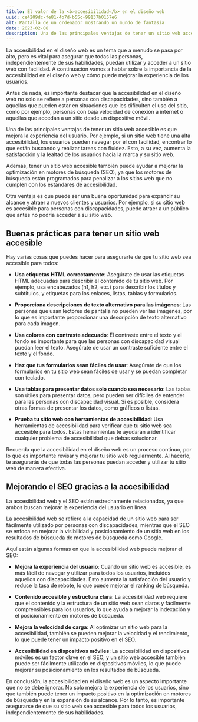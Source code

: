 ```yaml
---
titulo: El valor de la <b>accesibilidad</b> en el diseño web
uuid: ce4209dc-fe81-4b7d-b55c-99137b0157e6
alt: Pantalla de un ordenador mostrando un mundo de fantasía
date: 2023-02-08
description: Una de las principales ventajas de tener un sitio web accesible es que mejora la experiencia del usuario.
---
```


La accesibilidad en el diseño web es un tema que a menudo se pasa por alto, pero es vital para asegurar que todas las personas, independientemente de sus habilidades, puedan utilizar y acceder a un sitio web con facilidad. A continuación vamos a hablar sobre la importancia de la accesibilidad en el diseño web y cómo puede mejorar la experiencia de los usuarios.

Antes de nada, es importante destacar que la accesibilidad en el diseño web no solo se refiere a personas con discapacidades, sino también a aquellas que pueden estar en situaciones que les dificulten el uso del sitio, como por ejemplo, personas con baja velocidad de conexión a internet o aquellas que accedan a un sitio desde un dispositivo móvil.

Una de las principales ventajas de tener un sitio web accesible es que mejora la experiencia del usuario. Por ejemplo, si un sitio web tiene una alta accesibilidad, los usuarios pueden navegar por él con facilidad, encontrar lo que están buscando y realizar tareas con fluidez. Esto, a su vez, aumenta la satisfacción y la lealtad de los usuarios hacia la marca y su sitio web.

Además, tener un sitio web accesible también puede ayudar a mejorar la optimización en motores de búsqueda (SEO), ya que los motores de búsqueda están programados para penalizar a los sitios web que no cumplen con los estándares de accesibilidad.

Otra ventaja es que puede ser una buena oportunidad para expandir su alcance y atraer a nuevos clientes y usuarios. Por ejemplo, si su sitio web es accesible para personas con discapacidades, puede atraer a un público que antes no podría acceder a su sitio web.

## Buenas prácticas para tener un sitio web accesible

Hay varias cosas que puedes hacer para asegurarte de que tu sitio web sea accesible para todos:

- **Usa etiquetas HTML correctamente**: Asegúrate de usar las etiquetas HTML adecuadas para describir el contenido de tu sitio web. Por ejemplo, usa encabezados (h1, h2, etc.) para describir los títulos y subtítulos, y etiquetas para los enlaces, listas, tablas y formularios.

- **Proporciona descripciones de texto alternativo para las imágenes**: Las personas que usan lectores de pantalla no pueden ver las imágenes, por lo que es importante proporcionar una descripción de texto alternativo para cada imagen.

- **Usa colores con contraste adecuado**: El contraste entre el texto y el fondo es importante para que las personas con discapacidad visual puedan leer el texto. Asegúrate de usar un contraste suficiente entre el texto y el fondo.

- **Haz que tus formularios sean fáciles de usar**: Asegúrate de que los formularios en tu sitio web sean fáciles de usar y se puedan completar con teclado.

- **Usa tablas para presentar datos solo cuando sea necesario**: Las tablas son útiles para presentar datos, pero pueden ser difíciles de entender para las personas con discapacidad visual. Si es posible, considera otras formas de presentar los datos, como gráficos o listas.

- **Prueba tu sitio web con herramientas de accesibilidad**: Usa herramientas de accesibilidad para verificar que tu sitio web sea accesible para todos. Estas herramientas te ayudarán a identificar cualquier problema de accesibilidad que debas solucionar.

Recuerda que la accesibilidad en el diseño web es un proceso continuo, por lo que es importante revisar y mejorar tu sitio web regularmente. Al hacerlo, te asegurarás de que todas las personas puedan acceder y utilizar tu sitio web de manera efectiva.

## Mejorando el SEO gracias a la accesibilidad

La accesibilidad web y el SEO están estrechamente relacionados, ya que ambos buscan mejorar la experiencia del usuario en línea.

La accesibilidad web se refiere a la capacidad de un sitio web para ser fácilmente utilizado por personas con discapacidades, mientras que el SEO se enfoca en mejorar la visibilidad y posicionamiento de un sitio web en los resultados de búsqueda de motores de búsqueda como Google.

Aquí están algunas formas en que la accesibilidad web puede mejorar el SEO:

- **Mejora la experiencia del usuario**: Cuando un sitio web es accesible, es más fácil de navegar y utilizar para todos los usuarios, incluidos aquellos con discapacidades. Esto aumenta la satisfacción del usuario y reduce la tasa de rebote, lo que puede mejorar el ranking de búsqueda.

- **Contenido accesible y estructura clara**: La accesibilidad web requiere que el contenido y la estructura de un sitio web sean claros y fácilmente comprensibles para los usuarios, lo que ayuda a mejorar la indexación y el posicionamiento en motores de búsqueda.

- **Mejora la velocidad de carga**: Al optimizar un sitio web para la accesibilidad, también se pueden mejorar la velocidad y el rendimiento, lo que puede tener un impacto positivo en el SEO.

- **Accesibilidad en dispositivos móviles**: La accesibilidad en dispositivos móviles es un factor clave en el SEO, y un sitio web accesible también puede ser fácilmente utilizado en dispositivos móviles, lo que puede mejorar su posicionamiento en los resultados de búsqueda.

En conclusión, la accesibilidad en el diseño web es un aspecto importante que no se debe ignorar. No solo mejora la experiencia de los usuarios, sino que también puede tener un impacto positivo en la optimización en motores de búsqueda y en la expansión de su alcance. Por lo tanto, es importante asegurarse de que su sitio web sea accesible para todos los usuarios, independientemente de sus habilidades.
